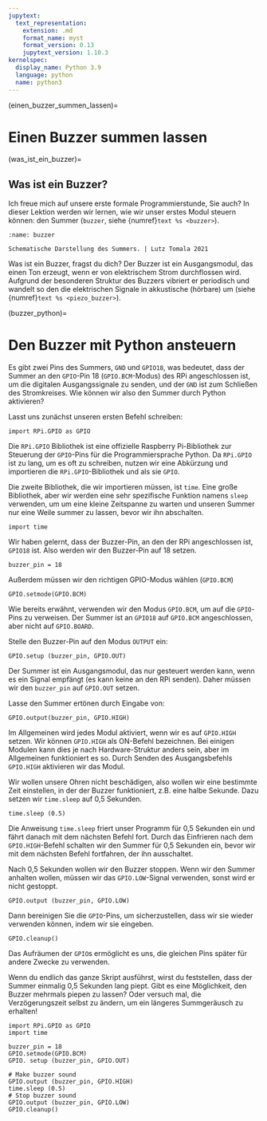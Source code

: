 ```yaml
---
jupytext:
  text_representation:
    extension: .md
    format_name: myst
    format_version: 0.13
    jupytext_version: 1.10.3
kernelspec:
  display_name: Python 3.9
  language: python
  name: python3
---
```


(einen_buzzer_summen_lassen)=

# Einen Buzzer summen lassen

(was_ist_ein_buzzer)=

## Was ist ein Buzzer?

Ich freue mich auf unsere erste formale Programmierstunde, Sie auch?
In dieser Lektion werden wir lernen, wie wir unser erstes Modul steuern können: den Summer (`buzzer`, siehe {numref}`text %s <buzzer>`).

```{figure} ./img/buzzer.png
:name: buzzer

Schematische Darstellung des Summers. | Lutz Tomala 2021
```

Was ist ein Buzzer, fragst du dich?
Der Buzzer ist ein Ausgangsmodul, das einen Ton erzeugt, wenn er von elektrischem Strom durchflossen wird.
Aufgrund der besonderen Struktur des Buzzers vibriert er periodisch und wandelt so den die elektrischen Signale in akkustische (hörbare) um (siehe {numref}`text %s <piezo_buzzer>`).

<!--
```{figure} ./img/piezo_buzzer.png
:name: piezo_buzzer

Schematischer Querschnitt eines Summers. | Lutz Tomala 2021
```
-->

(buzzer_python)=

# Den Buzzer mit Python ansteuern

Es gibt zwei Pins des Summers, `GND` und `GPIO18`, was bedeutet, dass der Summer an den `GPIO`-Pin 18 (`GPIO.BCM`-Modus) des RPi angeschlossen ist, um die digitalen Ausgangssignale zu senden, und der `GND` ist zum Schließen des Stromkreises.
Wie können wir also den Summer durch Python aktivieren?

Lasst uns zunächst unseren ersten Befehl schreiben:

```{code-cell} python3
import RPi.GPIO as GPIO
```

Die `RPi.GPIO` Bibliothek ist eine offizielle Raspberry Pi-Bibliothek zur Steuerung der `GPIO`-Pins für die Programmiersprache Python.
Da `RPi.GPIO` ist zu lang, um es oft zu schreiben, nutzen wir eine Abkürzung und importieren die `RPi.GPIO`-Bibliothek und als sie `GPIO`.

Die zweite Bibliothek, die wir importieren müssen, ist `time`.
Eine große Bibliothek, aber wir werden eine sehr spezifische Funktion namens `sleep` verwenden, um um eine kleine Zeitspanne zu warten und unseren Summer nur eine Weile summer zu lassen, bevor wir ihn abschalten.

```{code-cell} python3
import time
```

Wir haben gelernt, dass der Buzzer-Pin, an den der RPi angeschlossen ist, `GPIO18` ist.
Also werden wir den Buzzer-Pin auf 18 setzen.

```{code-cell} python3
buzzer_pin = 18
```

Außerdem müssen wir den richtigen GPIO-Modus wählen (`GPIO.BCM`)

```{code-cell} python3
GPIO.setmode(GPIO.BCM)
```

Wie bereits erwähnt, verwenden wir den Modus `GPIO.BCM`, um auf die `GPIO`-Pins zu verweisen.
Der Summer ist an `GPIO18` auf `GPIO.BCM` angeschlossen, aber nicht auf `GPIO.BOARD`.

Stelle den Buzzer-Pin auf den Modus `OUTPUT` ein:

```{code-cell} python3
GPIO.setup (buzzer_pin, GPIO.OUT)
```

Der Summer ist ein Ausgangsmodul, das nur gesteuert werden kann, wenn es ein Signal empfängt (es kann keine an den RPi senden).
Daher müssen wir den `buzzer_pin` auf `GPIO.OUT` setzen.

Lasse den Summer ertönen durch Eingabe von:

```{code-cell} python3
GPIO.output(buzzer_pin, GPIO.HIGH)
```

Im Allgemeinen wird jedes Modul aktiviert, wenn wir es auf `GPIO.HIGH` setzen.
Wir können `GPIO.HIGH` als ON-Befehl bezeichnen.
Bei einigen Modulen kann dies je nach Hardware-Struktur anders sein, aber im Allgemeinen funktioniert es so.
Durch Senden des Ausgangsbefehls `GPIO.HIGH` aktivieren wir das Modul.

Wir wollen unsere Ohren nicht beschädigen, also wollen wir eine bestimmte Zeit einstellen, in der der Buzzer funktioniert, z.B. eine halbe Sekunde.
Dazu setzen wir `time.sleep` auf 0,5 Sekunden.

```{code-cell} python3
time.sleep (0.5)
```

Die Anweisung `time.sleep` friert unser Programm für 0,5 Sekunden ein und fährt danach mit dem nächsten Befehl fort.
Durch das Einfrieren nach dem `GPIO.HIGH`-Befehl schalten wir den Summer für 0,5 Sekunden ein, bevor wir mit dem nächsten Befehl fortfahren, der ihn ausschaltet.

Nach 0,5 Sekunden wollen wir den Buzzer stoppen. Wenn wir den Summer anhalten wollen, müssen wir das `GPIO.LOW`-Signal verwenden, sonst wird er nicht gestoppt.

```{code-cell} python3
GPIO.output (buzzer_pin, GPIO.LOW)
```

<!-- ```{figure} ./img/buzzer_hilo.png
:name: buzzer_hilo

Schematischer Darstellung der Ein- und Ausgangssignale am Summer. | Lutz Tomala 2021
```
-->

Dann bereinigen Sie die `GPIO`-Pins, um sicherzustellen, dass wir sie wieder verwenden können, indem wir sie eingeben.

```{code-cell} python3
GPIO.cleanup()
```

Das Aufräumen der `GPIO`s ermöglicht es uns, die gleichen Pins später für andere Zwecke zu verwenden.

Wenn du endlich das ganze Skript ausführst, wirst du feststellen, dass der Summer einmalig 0,5 Sekunden lang piept.
Gibt es eine Möglichkeit, den Buzzer mehrmals piepen zu lassen?
Oder versuch mal, die Verzögerungszeit selbst zu ändern, um ein längeres Summgeräusch zu erhalten!

```{code-cell} python3
import RPi.GPIO as GPIO
import time

buzzer_pin = 18
GPIO.setmode(GPIO.BCM)
GPIO. setup (buzzer_pin, GPIO.OUT)

# Make buzzer sound
GPIO.output (buzzer_pin, GPIO.HIGH)
time.sleep (0.5)
# Stop buzzer sound
GPIO.output (buzzer_pin, GPIO.LOW)
GPIO.cleanup()
```
